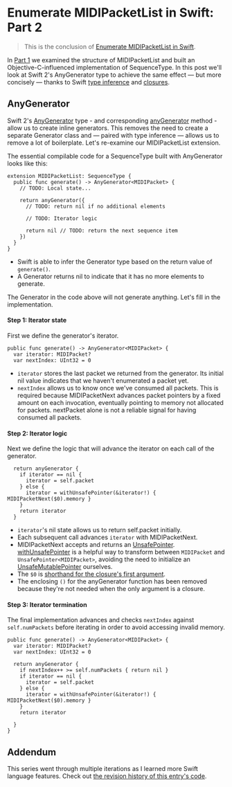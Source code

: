 # Enumerate MIDIPacketList in Swift: Part 2

> This is the conclusion of [Enumerate MIDIPacketList in Swift](http://design.featherless.software/midi-packet-sequences-in-swift-part-1/).

In [Part 1](http://design.featherless.software/midi-packet-sequences-in-swift-part-1/) we examined the structure of MIDIPacketList and built an Objective-C-influenced implementation of SequenceType. In this post we'll look at Swift 2's AnyGenerator type to achieve the same effect &mdash; but more concisely &mdash; thanks to Swift [type inference] and [closures].

## AnyGenerator

Swift 2's [AnyGenerator] type - and corresponding [anyGenerator] method - allow us to create inline generators. This removes the need to create a separate Generator class and &mdash; paired with type inference &mdash; allows us to remove a lot of boilerplate. Let's re-examine our MIDIPacketList extension.

The essential compilable code for a SequenceType built with AnyGenerator looks like this:

```language-swift
extension MIDIPacketList: SequenceType {
  public func generate() -> AnyGenerator<MIDIPacket> {
    // TODO: Local state...

    return anyGenerator({
      // TODO: return nil if no additional elements

      // TODO: Iterator logic

      return nil // TODO: return the next sequence item
    })
  }
}
```

- Swift is able to infer the Generator type based on the return value of `generate()`.
- A Generator returns nil to indicate that it has no more elements to generate.

The Generator in the code above will not generate anything. Let's fill in the implementation.

#### Step 1: Iterator state

First we define the generator's iterator.

```language-swift
public func generate() -> AnyGenerator<MIDIPacket> {
  var iterator: MIDIPacket?
  var nextIndex: UInt32 = 0
```

- `iterator` stores the last packet we returned from the generator. Its initial nil value indicates that we haven't enumerated a packet yet.
- `nextIndex` allows us to know once we've consumed all packets. This is required because MIDIPacketNext advances packet pointers by a fixed amount on each invocation, eventually pointing to memory not allocated for packets. nextPacket alone is not a reliable signal for having consumed all packets.

#### Step 2: Iterator logic

Next we define the logic that will advance the iterator on each call of the generator.

```language-swift
  return anyGenerator {
    if iterator == nil {
      iterator = self.packet
    } else {
      iterator = withUnsafePointer(&iterator!) { MIDIPacketNext($0).memory }
    }
    return iterator
  }
```

- `iterator`'s nil state allows us to return self.packet initially.
- Each subsequent call advances `iterator` with MIDIPacketNext.
- MIDIPacketNext accepts and returns an [UnsafePointer]. [withUnsafePointer] is a helpful way to transform between `MIDIPacket` and `UnsafePointer<MIDIPacket>`, avoiding the need to initialize an [UnsafeMutablePointer] ourselves.
- The `$0` is [shorthand for the closure's first argument][closure-shorthand].
- The enclosing `()` for the anyGenerator function has been removed because they're not needed when the only argument is a closure.

#### Step 3: Iterator termination

The final implementation advances and checks `nextIndex` against `self.numPackets` before iterating in order to avoid accessing invalid memory.

```language-swift
public func generate() -> AnyGenerator<MIDIPacket> {
  var iterator: MIDIPacket?
  var nextIndex: UInt32 = 0

  return anyGenerator {
    if nextIndex++ >= self.numPackets { return nil }
    if iterator == nil {
      iterator = self.packet
    } else {
      iterator = withUnsafePointer(&iterator!) { MIDIPacketNext($0).memory }
    }
    return iterator

  }
}
```

## Addendum

This series went through multiple iterations as I learned more Swift language features. Check out [the revision history of this entry's code](https://gist.github.com/jverkoey/defb7f9f3578d5cb3ff3/revisions).

[type inference]: https://developer.apple.com/library/prerelease/ios/documentation/Swift/Conceptual/Swift_Programming_Language/TheBasics.html#//apple_ref/doc/uid/TP40014097-CH5-ID322
[closures]: https://developer.apple.com/library/prerelease/ios/documentation/Swift/Conceptual/Swift_Programming_Language/Closures.html#//apple_ref/doc/uid/TP40014097-CH11-ID94
[anyGenerator]: http://swiftdoc.org/v2.0/func/anyGenerator/
[AnyGenerator]: http://swiftdoc.org/v2.0/type/AnyGenerator/
[withUnsafePointer]: http://swiftdoc.org/v2.0/func/withUnsafePointer/
[closure-shorthand]: https://developer.apple.com/library/ios/documentation/Swift/Conceptual/Swift_Programming_Language/Closures.html#//apple_ref/doc/uid/TP40014097-CH11-ID100
[UnsafeMutablePointer]: http://swiftdoc.org/v2.0/type/UnsafeMutablePointer/
[UnsafePointer]: http://swiftdoc.org/v2.0/type/UnsafePointer/
